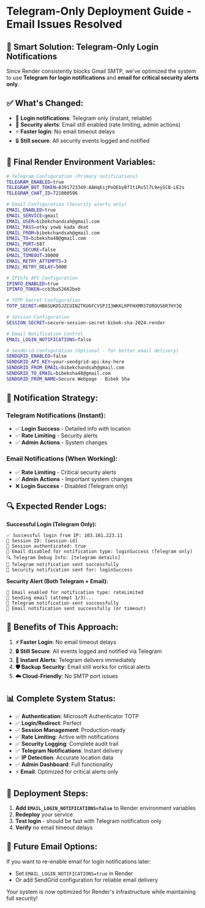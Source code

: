 # Telegram-Only Deployment Guide - Email Issues Resolved

## 🎯 **Smart Solution: Telegram-Only Login Notifications**

Since Render consistently blocks Gmail SMTP, we've optimized the system to use **Telegram for login notifications** and **email for critical security alerts only**.

## ✅ **What's Changed:**

- 🚀 **Login notifications**: Telegram only (instant, reliable)
- 📧 **Security alerts**: Email still enabled (rate limiting, admin actions)
- ⚡ **Faster login**: No email timeout delays
- 🔒 **Still secure**: All security events logged and notified

## 🚀 **Final Render Environment Variables:**

```bash
# Telegram Configuration (Primary notifications)
TELEGRAM_ENABLED=true
TELEGRAM_BOT_TOKEN=8391723349:AAHqEsjPoOEbyBfItiRv5l7L9eySCB-LE2s
TELEGRAM_CHAT_ID=721000596

# Email Configuration (Security alerts only)
EMAIL_ENABLED=true
EMAIL_SERVICE=gmail
EMAIL_USER=bibekchandsah@gmail.com
EMAIL_PASS=otky yowb kada dkat
EMAIL_FROM=bibekchandsah@gmail.com
EMAIL_TO=bibeksha48@gmail.com
EMAIL_PORT=587
EMAIL_SECURE=false
EMAIL_TIMEOUT=30000
EMAIL_RETRY_ATTEMPTS=3
EMAIL_RETRY_DELAY=5000

# IPInfo API Configuration
IPINFO_ENABLED=true
IPINFO_TOKEN=ccb3ba52662beb

# TOTP Secret Configuration
TOTP_SECRET=HB6SUKD5JZCUIN2TKU6FCVSPJI3WKKLRPFHXMRSTOROUS6R7HY3Q

# Session Configuration
SESSION_SECRET=secure-session-secret-bibek-sha-2024-render

# Email Notification Control
EMAIL_LOGIN_NOTIFICATIONS=false

# SendGrid Configuration (Optional - for better email delivery)
SENDGRID_ENABLED=false
SENDGRID_API_KEY=your-sendgrid-api-key-here
SENDGRID_FROM_EMAIL=bibekchandsah@gmail.com
SENDGRID_TO_EMAIL=bibeksha48@gmail.com
SENDGRID_FROM_NAME=Secure Webpage - Bibek Sha
```

## 📱 **Notification Strategy:**

### **Telegram Notifications (Instant):**
- ✅ **Login Success** - Detailed info with location
- ✅ **Rate Limiting** - Security alerts
- ✅ **Admin Actions** - System changes

### **Email Notifications (When Working):**
- ✅ **Rate Limiting** - Critical security alerts
- ✅ **Admin Actions** - Important system changes
- ❌ **Login Success** - Disabled (Telegram only)

## 🔍 **Expected Render Logs:**

**Successful Login (Telegram Only):**
```
✅ Successful login from IP: 103.161.223.11
🔑 Session ID: [session-id]
👤 Session authenticated: true
📧 Email disabled for notification type: loginSuccess (Telegram only)
🔍 Telegram Debug Info: [telegram details]
📱 Telegram notification sent successfully
📢 Security notification sent for: loginSuccess
```

**Security Alert (Both Telegram + Email):**
```
📧 Email enabled for notification type: rateLimited
📧 Sending email (attempt 1/3)...
📱 Telegram notification sent successfully
📧 Email notification sent successfully (or timeout)
```

## 🎉 **Benefits of This Approach:**

1. **⚡ Faster Login**: No email timeout delays
2. **🔒 Still Secure**: All events logged and notified via Telegram
3. **📱 Instant Alerts**: Telegram delivers immediately
4. **🛡️ Backup Security**: Email still works for critical alerts
5. **☁️ Cloud-Friendly**: No SMTP port issues

## 📊 **Complete System Status:**

- ✅ **Authentication**: Microsoft Authenticator TOTP
- ✅ **Login/Redirect**: Perfect
- ✅ **Session Management**: Production-ready
- ✅ **Rate Limiting**: Active with notifications
- ✅ **Security Logging**: Complete audit trail
- ✅ **Telegram Notifications**: Instant delivery
- ✅ **IP Detection**: Accurate location data
- ✅ **Admin Dashboard**: Full functionality
- ⚡ **Email**: Optimized for critical alerts only

## 🚀 **Deployment Steps:**

1. **Add `EMAIL_LOGIN_NOTIFICATIONS=false`** to Render environment variables
2. **Redeploy** your service
3. **Test login** - should be fast with Telegram notification only
4. **Verify** no email timeout delays

## 🔄 **Future Email Options:**

If you want to re-enable email for login notifications later:
- Set `EMAIL_LOGIN_NOTIFICATIONS=true` in Render
- Or add SendGrid configuration for reliable email delivery

Your system is now optimized for Render's infrastructure while maintaining full security!